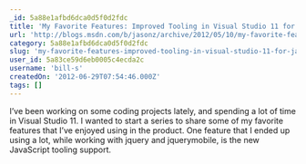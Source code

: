 ```yaml
---
_id: 5a88e1afbd6dca0d5f0d2fdc
title: 'My Favorite Features: Improved Tooling in Visual Studio 11 for JavaScript Developers'
url: 'http://blogs.msdn.com/b/jasonz/archive/2012/05/10/my-favorite-features-improved-tooling-in-visual-studio-11-for-javascript-developers.aspx'
category: 5a88e1afbd6dca0d5f0d2fdc
slug: 'my-favorite-features-improved-tooling-in-visual-studio-11-for-javascript-developers'
user_id: 5a83ce59d6eb0005c4ecda2c
username: 'bill-s'
createdOn: '2012-06-29T07:54:46.000Z'
tags: []
---
```


I’ve been working on some coding projects lately, and spending a lot of time in Visual Studio 11. I wanted to start a series to share some of my favorite features that I’ve enjoyed using in the product. One feature that I ended up using a lot, while working with jquery and jquerymobile, is the new JavaScript tooling support.
